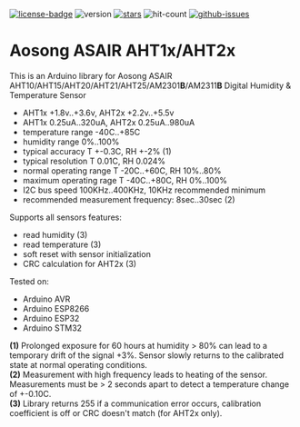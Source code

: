 [![license-badge][]][license] ![version] [![stars][]][stargazers] ![hit-count] [![github-issues][]][issues]

# Aosong ASAIR AHT1x/AHT2x

This is an Arduino library for Aosong ASAIR AHT10/AHT15/AHT20/AHT21/AHT25/AM2301**B**/AM2311**B** Digital Humidity & Temperature Sensor

- AHT1x +1.8v..+3.6v, AHT2x +2.2v..+5.5v
- AHT1x 0.25uA..320uA, AHT2x 0.25uA..980uA
- temperature range -40C..+85C
- humidity range 0%..100%
- typical accuracy T +-0.3C, RH +-2% (1)
- typical resolution T 0.01C, RH 0.024%
- normal operating range T -20C..+60C, RH 10%..80%
- maximum operating rage T -40C..+80C, RH 0%..100%
- I2C bus speed 100KHz..400KHz, 10KHz recommended minimum
- recommended measurement frequency: 8sec..30sec (2)

Supports all sensors features:
- read humidity (3)
- read temperature (3)
- soft reset with sensor initialization
- CRC calculation for AHT2x (3)

Tested on:
- Arduino AVR
- Arduino ESP8266
- Arduino ESP32
- Arduino STM32

**(1)** Prolonged exposure for 60 hours at humidity > 80% can lead to a temporary drift of the signal +3%. Sensor slowly returns to the calibrated state at normal operating conditions.<br>
**(2)** Measurement with high frequency leads to heating of the sensor. Measurements must be > 2 seconds apart to detect a temperature change of +-0.10C.<br>
**(3)** Library returns 255 if a communication error occurs, calibration coefficient is off or CRC doesn't match (for AHT2x only).

[license-badge]: https://img.shields.io/badge/License-GPLv3-blue.svg
[license]:       https://choosealicense.com/licenses/gpl-3.0/
[version]:       https://img.shields.io/badge/Version-1.1.2-green.svg
[stars]:         https://img.shields.io/github/stars/enjoyneering/AHTxx.svg
[stargazers]:    https://github.com/enjoyneering/AHTxx/stargazers
[hit-count]:     https://hits.seeyoufarm.com/api/count/incr/badge.svg?url=https%3A%2F%2Fgithub.com%2Fenjoyneering%2FAHTxx&count_bg=%2379C83D&title_bg=%23555555&icon=&icon_color=%23E7E7E7&title=hits&edge_flat=false
[github-issues]: https://img.shields.io/github/issues/enjoyneering/AHTxx.svg
[issues]:        https://github.com/enjoyneering/AHTxx/issues/

